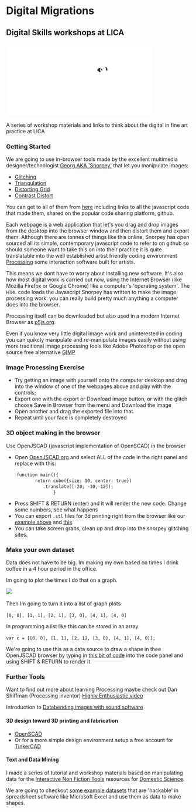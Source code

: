 
# Digital Migrations

## Digital Skills workshops at LICA

<img src="images/walters.png" width=400>

A series of workshop materials and links to think about the digital in fine art practice at LICA

### Getting Started

We are going to use in-browser tools made by the excellent multimedia designer/technologist [Georg AKA 'Snorpey'](https://fishnation.de/) that let you manipulate images:
 * [Glitching](https://snorpey.github.io/jpg-glitch/)
 * [Triangulation](http://snorpey.github.io/triangulation)
 * [Distorting Grid](http://snorpey.github.io/distort-grid)
 * [Contrast Distort](http://snorpey.github.io/contrast-distort/)

You can get to all of them from [here](http://snorpey.github.io/experiments/) including links to all the javascript code that made them, shared on the popular code sharing platform, github.

Each webpage is a web application that let's you drag and drop images from the desktop into the browser window and then distort them and export them. Although there are tonnes of things like this online, Snorpey has open sourced all its simple, contemporary javascript code to refer to on github so should someone want to take this on into their practice it is quite translatable into the well established artist friendly coding environment [Processing](https://processing.org/) some interaction software built for artists.

This means we dont have to worry about installing new software. It's also how most digital work is carried out now, using the Internet Browser (like Mozilla Firefox or Google Chrome) like a computer's 'operating system'. The `HTML` code loads the Javascript Snorpey has written to make the image processing work: you can really build pretty much anything a computer does into the browser. 

Processing itself can be downloaded but also used in a modern Internet Browser as [p5js.org](https://p5js.org/).

Even if you know very little digital image work and uninterested in coding you can quikcly manipulate and re-manipulate images easily without using more traditional image processing tools like Adobe Photoshop or the open source free alternative [GIMP](https://www.gimp.org/)

### Image Processing Exercise

 * Try getting an image with yourself onto the computer desktop and drag into the window of one of the webpages above and play with the controls;
 * Export one with the export or Download image button, or with the glitch choose Save in Browser from the menu and Download the image
 * Open another and drag the exported file into that.
 * Repeat until your face is completely destroyed

### 3D object making in the browser

Use OpenJSCAD (javascript implementation of OpenSCAD) in the browser

 * Open [OpenJSCAD.org](https://openjscad.org/) and select ALL of the code in the right panel and replace with this:

```
    function main(){
           return cube({size: 10, center: true})
              .translate([-20, -10, 12]);
                  }
```

 * Press SHIFT & RETURN (enter) and it will render the new code. Change some numbers, see what happens
 * You can export `.stl` files for 3d printing right from the browser like our [example above](models/cube.stl) and [this](models/Migrations.stl).
 * You can take screen grabs, clean up and drop into the snorpey glitching sites.

### Make your own dataset

Data does not have to be big. Im making my own based on times I drink coffee in a 4 hour period in the office.

Im going to plot the times I do that on a graph.

<img src="images/coffeegraph.png" width=400>

Then Im going to turn it into a list of graph plots

`[0, 0], [1, 1], [2, 1], [3, 0], [4, 1], [4, 0]`

In programming a list like this can be stored in an array

`var c = [[0, 0], [1, 1], [2, 1], [3, 0], [4, 1], [4, 0]];`

We're going to use this as a data source to draw a shape in thee OpenJSCAD browser by typing in [this bit of code](openjscad/coffeeGraph.jscad) into the code panel and using SHIFT & RETURN to render it

### Further Tools

Want to find out more about learning Processing maybe check out Dan Shiffman (Processing inventor) [Highly Enthusiastic video](http://hello.p5js.org/)

Introduction to [Databending images with sound software](http://www.hellocatfood.com/databending-using-audacity/)

#### 3D design toward 3D printing and fabrication
 * [OpenSCAD](http://www.openscad.org/)
 * Or for a more simple design environment setup a free account for [TinkerCAD](https://www.tinkercad.com/)

#### Text and Data Mining
I made a series of tutorial and workshop materials based on manipulating data for the [Interactive Non Fiction Tools](https://gitlab.com/DomesticScience/InteractiveNonFiction) resources for [Domestic Science](http://domesticscience.org.uk).

We are going to checkout [some example datasets](https://gitlab.com/DomesticScience/InteractiveNonFiction/tree/master/chooseYourOwnAdventure/adventuresInText/datasets) that are 'hackable' in spreadsheet software like Microsoft Excel and use them as data to make shapes.


